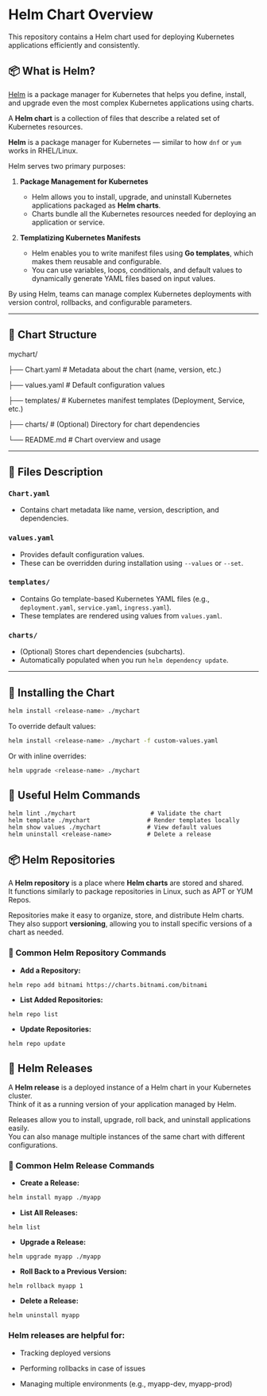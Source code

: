 # Helm Chart Overview

This repository contains a Helm chart used for deploying Kubernetes applications efficiently and consistently.

## 📦 What is Helm?

[Helm](https://helm.sh/) is a package manager for Kubernetes that helps you define, install, and upgrade even the most complex Kubernetes applications using charts.

A **Helm chart** is a collection of files that describe a related set of Kubernetes resources.

**Helm** is a package manager for Kubernetes — similar to how `dnf` or `yum` works in RHEL/Linux.

Helm serves two primary purposes:

1. **Package Management for Kubernetes**
   - Helm allows you to install, upgrade, and uninstall Kubernetes applications packaged as **Helm charts**.
   - Charts bundle all the Kubernetes resources needed for deploying an application or service.

2. **Templatizing Kubernetes Manifests**
   - Helm enables you to write manifest files using **Go templates**, which makes them reusable and configurable.
   - You can use variables, loops, conditionals, and default values to dynamically generate YAML files based on input values.

By using Helm, teams can manage complex Kubernetes deployments with version control, rollbacks, and configurable parameters.

---

## 📁 Chart Structure

mychart/

├── Chart.yaml # Metadata about the chart (name, version, etc.)

├── values.yaml # Default configuration values

├── templates/ # Kubernetes manifest templates (Deployment, Service, etc.)

├── charts/ # (Optional) Directory for chart dependencies

└── README.md # Chart overview and usage


---

## 📜 Files Description

### `Chart.yaml`
- Contains chart metadata like name, version, description, and dependencies.

### `values.yaml`
- Provides default configuration values.
- These can be overridden during installation using `--values` or `--set`.

### `templates/`
- Contains Go template-based Kubernetes YAML files (e.g., `deployment.yaml`, `service.yaml`, `ingress.yaml`).
- These templates are rendered using values from `values.yaml`.

### `charts/`
- (Optional) Stores chart dependencies (subcharts).
- Automatically populated when you run `helm dependency update`.

---

## 🚀 Installing the Chart

```bash
helm install <release-name> ./mychart
```

To override default values:

```sh
helm install <release-name> ./mychart -f custom-values.yaml
```

Or with inline overrides:
```sh
helm upgrade <release-name> ./mychart
```

## 🧰 Useful Helm Commands

```
helm lint ./mychart                     # Validate the chart
helm template ./mychart                # Render templates locally
helm show values ./mychart             # View default values
helm uninstall <release-name>          # Delete a release
```

## 📦 Helm Repositories

A **Helm repository** is a place where **Helm charts** are stored and shared.  
It functions similarly to package repositories in Linux, such as APT or YUM Repos.

Repositories make it easy to organize, store, and distribute Helm charts.  
They also support **versioning**, allowing you to install specific versions of a chart as needed.

### 🔧 Common Helm Repository Commands

- **Add a Repository:**
```bash
helm repo add bitnami https://charts.bitnami.com/bitnami
```
- **List Added Repositories:**
```
helm repo list
```
- **Update Repositories:**
```
helm repo update
```

## 🚀 Helm Releases

A **Helm release** is a deployed instance of a Helm chart in your Kubernetes cluster.  
Think of it as a running version of your application managed by Helm.

Releases allow you to install, upgrade, roll back, and uninstall applications easily.  
You can also manage multiple instances of the same chart with different configurations.

### 🔧 Common Helm Release Commands

- **Create a Release:**
```bash
helm install myapp ./myapp
```



- **List All Releases:**

```
helm list
```

- **Upgrade a Release:**

```
helm upgrade myapp ./myapp
```

- **Roll Back to a Previous Version:**

```
helm rollback myapp 1
```

- **Delete a Release:**

```
helm uninstall myapp
```

### Helm releases are helpful for:

* Tracking deployed versions

* Performing rollbacks in case of issues

* Managing multiple environments (e.g., myapp-dev, myapp-prod)